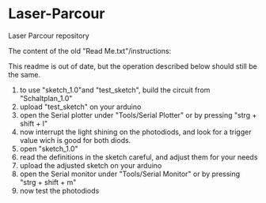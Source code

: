 # Laser-Parcour
Laser Parcour repository


The content of the old "Read Me.txt"/instructions:

This readme is out of date, but the operation described below should still be the same.

1. to use "sketch_1.0"and "test_sketch", build the circuit from "Schaltplan_1.0"
2. upload "test_sketch" on your arduino
3. open the Serial plotter under "Tools/Serial Plotter" or by pressing "strg + shift + l"
4. now interrupt the light shining on the photodiods, and look for a trigger value wich is good for both diods.
5. open "sketch_1.0"
6. read the definitions in the sketch careful, and adjust them for your needs
7. upload the adjusted sketch on your arduino
8. open the Serial monitor under "Tools/Serial Monitor" or by pressing "strg + shift + m"
9. now test the photodiods
